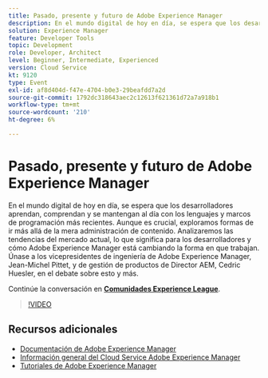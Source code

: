 ```yaml
---
title: Pasado, presente y futuro de Adobe Experience Manager
description: En el mundo digital de hoy en día, se espera que los desarrolladores aprendan, comprendan y se mantengan al día con los lenguajes y marcos de programación más recientes. Aunque es crucial, exploramos formas de ir más allá de la mera administración de contenido. Analizaremos las tendencias del mercado actual, lo que significa para los desarrolladores y cómo Adobe Experience Manager está cambiando la forma en que trabajan. Únase a los vicepresidentes de ingeniería de Adobe Experience Manager, Jean-Michel Pittet, y de gestión de productos de Director AEM, Cedric Huesler, en el debate sobre esto y más.
solution: Experience Manager
feature: Developer Tools
topic: Development
role: Developer, Architect
level: Beginner, Intermediate, Experienced
version: Cloud Service
kt: 9120
type: Event
exl-id: af8d404d-f47e-4704-b0e3-29beafdd7a2d
source-git-commit: 1792dc318643aec2c12613f621361d72a7a918b1
workflow-type: tm+mt
source-wordcount: '210'
ht-degree: 6%

---
```


# Pasado, presente y futuro de Adobe Experience Manager

En el mundo digital de hoy en día, se espera que los desarrolladores aprendan, comprendan y se mantengan al día con los lenguajes y marcos de programación más recientes. Aunque es crucial, exploramos formas de ir más allá de la mera administración de contenido. Analizaremos las tendencias del mercado actual, lo que significa para los desarrolladores y cómo Adobe Experience Manager está cambiando la forma en que trabajan. Únase a los vicepresidentes de ingeniería de Adobe Experience Manager, Jean-Michel Pittet, y de gestión de productos de Director AEM, Cedric Huesler, en el debate sobre esto y más.

Continúe la conversación en **[Comunidades Experience League](https://adobe.ly/2WrPvNj)**.

>[!VIDEO](https://video.tv.adobe.com/v/337528/?quality=12&learn=on&hidetitle=true)

## Recursos adicionales

- [Documentación de Adobe Experience Manager ](https://experienceleague.adobe.com/docs/experience-manager-cloud-service.html?lang=es)
- [Información general del Cloud Service Adobe Experience Manager](https://experienceleague.adobe.com/docs/experience-manager-cloud-service/overview/home.html)
- [Tutoriales de Adobe Experience Manager](https://experienceleague.adobe.com/docs/experience-manager-tutorials.html)
